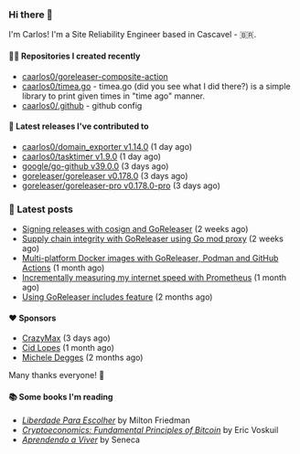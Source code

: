 ### Hi there 👋

I'm Carlos! I'm a Site Reliability Engineer based in Cascavel - 🇧🇷.

#### 👨‍💻 Repositories I created recently
- [caarlos0/goreleaser-composite-action](https://github.com/caarlos0/goreleaser-composite-action)
- [caarlos0/timea.go](https://github.com/caarlos0/timea.go) - timea.go (did you see what I did there?) is a simple library to print given times in &#34;time ago&#34; manner.
- [caarlos0/.github](https://github.com/caarlos0/.github) - github config

#### 🚀 Latest releases I've contributed to


- [caarlos0/domain_exporter v1.14.0](https://github.com/caarlos0/domain_exporter/releases/tag/v1.14.0) (1 day ago)
- [caarlos0/tasktimer v1.9.0](https://github.com/caarlos0/tasktimer/releases/tag/v1.9.0) (1 day ago)
- [google/go-github v39.0.0](https://github.com/google/go-github/releases/tag/v39.0.0) (3 days ago)
- [goreleaser/goreleaser v0.178.0](https://github.com/goreleaser/goreleaser/releases/tag/v0.178.0) (3 days ago)
- [goreleaser/goreleaser-pro v0.178.0-pro](https://github.com/goreleaser/goreleaser-pro/releases/tag/v0.178.0-pro) (3 days ago)

### 📄 Latest posts
- [Signing releases with cosign and GoReleaser](https://carlosbecker.com/posts/goreleaser-cosign/) (2 weeks ago)
- [Supply chain integrity with GoReleaser using Go mod proxy](https://carlosbecker.com/posts/supply-chain-goreleaser-go-mod-proxy/) (2 weeks ago)
- [Multi-platform Docker images with GoReleaser, Podman and GitHub Actions](https://carlosbecker.com/posts/goreleaser-actions-podman/) (1 month ago)
- [Incrementally measuring my internet speed with Prometheus](https://carlosbecker.com/posts/speedtest-prometheus/) (1 month ago)
- [Using GoReleaser includes feature](https://carlosbecker.com/posts/goreleaser-includes/) (2 months ago)

#### ❤️ Sponsors
- [CrazyMax](https://github.com/crazy-max) (3 days ago)
- [Cid Lopes](https://github.com/supercid) (1 month ago)
- [Michele Degges](https://github.com/mdeggies) (2 months ago)

Many thanks everyone! 🙏

#### 📚 Some books I'm reading
- _[Liberdade Para Escolher](https://www.goodreads.com/book/show/17238591-liberdade-para-escolher)_ by Milton Friedman
- _[Cryptoeconomics: Fundamental Principles of Bitcoin](https://www.goodreads.com/book/show/56919322-cryptoeconomics)_ by Eric Voskuil
- _[Aprendendo a Viver](https://www.goodreads.com/book/show/28219486-aprendendo-a-viver)_ by Seneca
